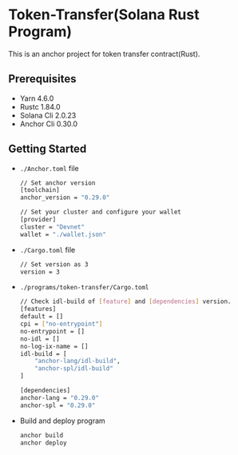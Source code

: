 # Token-Transfer(Solana Rust Program)

This is an anchor project for token transfer contract(Rust).

## Prerequisites

- Yarn 4.6.0
- Rustc 1.84.0
- Solana Cli 2.0.23
- Anchor Cli 0.30.0

## Getting Started

- `./Anchor.toml` file
    ```bash
    // Set anchor version
    [toolchain]
    anchor_version = "0.29.0"

    // Set your cluster and configure your wallet
    [provider]
    cluster = "Devnet"
    wallet = "./wallet.json"
    ```

- `./Cargo.toml` file
    ```bash
    // Set version as 3
    version = 3
    ```
- `./programs/token-transfer/Cargo.toml`
    ```bash
    // Check idl-build of [feature] and [dependencies] version.
    [features]
    default = []
    cpi = ["no-entrypoint"]
    no-entrypoint = []
    no-idl = []
    no-log-ix-name = []
    idl-build = [
        "anchor-lang/idl-build",
        "anchor-spl/idl-build"
    ]

    [dependencies]
    anchor-lang = "0.29.0"
    anchor-spl = "0.29.0"
    ```


- Build and deploy program

    ```bash
    anchor build
    anchor deploy
    ```

